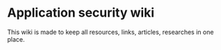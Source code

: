 # Application security wiki
This wiki is made to keep all resources, links, articles, researches in one place. 
